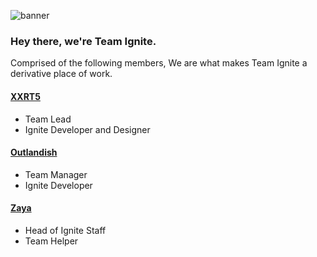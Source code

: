 ![banner](https://user-images.githubusercontent.com/67547519/146095175-141144d3-bf52-48f5-b18b-fef875053d71.png)

### Hey there, we're Team Ignite.

Comprised of the following members, We are what makes Team Ignite a derivative place of work.

#### [XXRT5](https://github.com/xXRT5)
- Team Lead
- Ignite Developer and Designer

#### [Outlandish](https://github.com/gitlandish)
- Team Manager
- Ignite Developer

#### [Zaya](https://github.com/zayyaa)
- Head of Ignite Staff
- Team Helper
